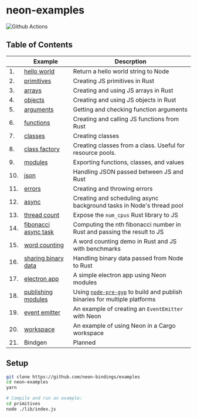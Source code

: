 # neon-examples

![Github Actions](https://github.com/amilajack/neon-hello/workflows/Test/badge.svg?branch=master)

## Table of Contents

|  | Example | Descrption |
| --- | --- | --- |
| 1.|  [hello world](https://github.com/neon-bindings/examples/tree/master/hello-world) | Return a hello world string to Node |
| 2.|  [primitives](https://github.com/neon-bindings/examples/tree/master/primitives) | Creating JS primitives in Rust |
| 3.|  [arrays](https://github.com/neon-bindings/examples/tree/master/arrays) | Creating and using JS arrays in Rust |
| 4.|  [objects](https://github.com/neon-bindings/examples/tree/master/objects) | Creating and using JS objects in Rust |
| 5.|  [arguments](https://github.com/neon-bindings/examples/tree/master/arguments) | Getting and checking function arguments |
| 6.|  [functions](https://github.com/neon-bindings/examples/tree/master/functions) | Creating and calling JS functions from Rust |
| 7.|  [classes](https://github.com/neon-bindings/examples/tree/master/classes) | Creating classes |
| 8.|  [class factory](https://github.com/neon-bindings/examples/tree/master/class-factory) | Creating classes from a class. Useful for resource pools. |
| 9.|  [modules](https://github.com/neon-bindings/examples/tree/master/modules) | Exporting functions, classes, and values |
| 10.|  [json](https://github.com/neon-bindings/examples/tree/master/json) | Handling JSON passed between JS and Rust |
| 11.|  [errors](https://github.com/neon-bindings/examples/tree/master/errors) | Creating and throwing errors |
| 12.|  [async](https://github.com/neon-bindings/examples/tree/master/async) | Creating and scheduling async background tasks in Node's thread pool |
| 13.|  [thread count](https://github.com/neon-bindings/examples/tree/master/thread-count) | Expose the `num_cpus` Rust library to JS | 
| 14.|  [fibonacci async task](https://github.com/neon-bindings/examples/tree/master/fibonacci-async-task) | Computing the nth fibonacci number in Rust and passing the result to JS |
| 15.|  [word counting](https://github.com/neon-bindings/examples/tree/master/word-counting) | A word counting demo in Rust and JS with benchmarks |
| 16.|  [sharing binary data](https://github.com/neon-bindings/examples/tree/master/sharing-binary-data) | Handling binary data passed from Node to Rust |
| 17.|  [electron app](https://github.com/neon-bindings/examples/tree/master/electron-app) | A simple electron app using Neon modules |
| 18.|  [publishing modules](https://github.com/amilajack/disk-utility) | Using [`node-pre-gyp`](https://github.com/mapbox/node-pre-gyp) to build and publish binaries for multiple platforms |
| 19.|  [event emitter](https://github.com/neon-bindings/examples/tree/master/event-emitter) | An example of creating an `EventEmitter` with Neon |
| 20.|  [workspace](https://github.com/neon-bindings/examples/tree/master/workspace) | An example of using Neon in a Cargo workspace |
| 21.|  Bindgen | Planned |

## Setup

```bash
git clone https://github.com/neon-bindings/examples
cd neon-examples
yarn

# Compile and run an example:
cd primitives
node ./lib/index.js
```
